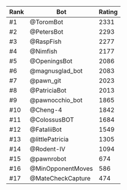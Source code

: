 Rank|Bot|Rating
---|---|---
#1|@ToromBot|2331
#2|@PetersBot|2293
#3|@RaspFish|2277
#4|@Nimfish|2177
#5|@OpeningsBot|2086
#6|@magnusglad_bot|2083
#7|@pawn_git|2023
#8|@PatriciaBot|2013
#9|@pawnocchio_bot|1865
#10|@Cheng-4|1842
#11|@ColossusBOT|1684
#12|@FataliiBot|1549
#13|@littlePatricia|1305
#14|@Rodent-IV|1094
#15|@pawnrobot|674
#16|@MinOpponentMoves|586
#17|@MateCheckCapture|474
